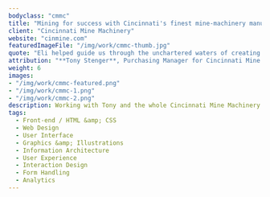 ```yaml
---
bodyclass: "cmmc"
title: "Mining for success with Cincinnati's finest mine-machinery manufacturer."
client: "Cincinnati Mine Machinery"
website: "cinmine.com"
featuredImageFile: "/img/work/cmmc-thumb.jpg"
quote: "Eli helped guide us through the unchartered waters of creating a versatile online presence accross a number of devices. We are thankful for his help all along the way, it was much appreciated and a good learning experience for us all – even after we launched, he has continued to share analytics and insights to help us continue improving our customer's experience."
attribution: "**Tony Stenger**, Purchasing Manager for Cincinnati Mine Machinery Co."
weight: 6
images:
- "/img/work/cmmc-featured.png"
- "/img/work/cmmc-1.png"
- "/img/work/cmmc-2.png"
description: Working with Tony and the whole Cincinnati Mine Machinery Co. Team was a delight. We set out to take their antiquated site into the 21st century with a mobile responsive design and a complete restructuring of their content/product inventory and how users navigate these channels on the site. We wanted to make it intuitive and quick, which I feel we accomplished. Furthermore, we wanted the site to serve as a resource for technical spec, historical chronicalling of the 90+ year old company. After nearly a year, the site now boasts stats such as <strong>~20k unique page views</strong> with an engaged audience who <strong>browse for an average of ~1 min and 30 seconds</strong>. Overall, we are proud partners in Cincinnati Mine Machinery Co's online success. See the success for yourself at <a href="http://cinmine.com">cinmine.com</a>.
tags:
  - Front-end / HTML &amp; CSS
  - Web Design
  - User Interface
  - Graphics &amp; Illustrations
  - Information Architecture
  - User Experience
  - Interaction Design
  - Form Handling
  - Analytics
---
```

